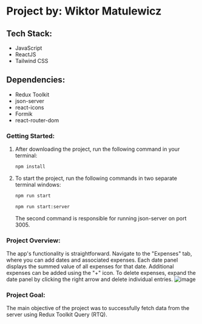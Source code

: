 # Project by: Wiktor Matulewicz

## Tech Stack:
- JavaScript
- ReactJS
- Tailwind CSS

## Dependencies:
- Redux Toolkit
- json-server
- react-icons
- Formik
- react-router-dom

### Getting Started:
1. After downloading the project, run the following command in your terminal:
    ```bash
    npm install
    ```

2. To start the project, run the following commands in two separate terminal windows:
    ```bash
    npm run start
    ```
    ```bash
    npm run start:server
    ```
    The second command is responsible for running json-server on port 3005.

### Project Overview:
The app's functionality is straightforward. Navigate to the "Expenses" tab, where you can add dates and associated expenses. Each date panel displays the summed value of all expenses for that date. Additional expenses can be added using the "+" icon. To delete expenses, expand the date panel by clicking the right arrow and delete individual entries.
![image](https://github.com/wiertlooo/expense-calculator/assets/122298774/23146690-c6b3-48a4-87da-428a8852a2b2)


### Project Goal:
The main objective of the project was to successfully fetch data from the server using Redux Toolkit Query (RTQ).
